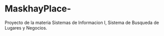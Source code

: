 # MaskhayPlace-
Proyecto de la materia Sistemas de Informacion I, Sistema de Busqueda de Lugares y Negocios.
